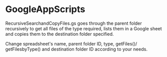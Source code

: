 # GoogleAppScripts

RecursiveSearchandCopyFiles.gs goes through the parent folder recursively to get all files of the type required, lists them in a Google sheet and copies them to the destination folder specified.

Change spreadsheet's name, parent folder ID, type, getFiles()/ getFilesbyType() and destination folder ID according to your needs.
